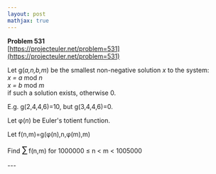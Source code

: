 ```yaml
---
layout: post
mathjax: true
---
```

**Problem 531**  
[https://projecteuler.net/problem=531](https://projecteuler.net/problem=531)

<p>
Let g(<var>a,n,b,m</var>) be the smallest non-negative solution <var>x</var> to the system:<br />
<var>x = a</var> mod <var>n</var><br />
<var>x = b</var> mod <var>m</var><br />
if such a solution exists, otherwise 0.
</p>
<p>
E.g. g(2,4,4,6)=10, but g(3,4,4,6)=0.
</p>
<p>
Let φ(<var>n</var>) be Euler's totient function.
</p>
<p>
Let f(n,m)=g(φ(n),n,φ(m),m)
</p>
<p>
Find <span style="font-size:larger;"><span style="font-size:larger;">∑</span></span> f(n,m) for 1000000 ≤ n &lt; m &lt; 1005000
</p>
---
